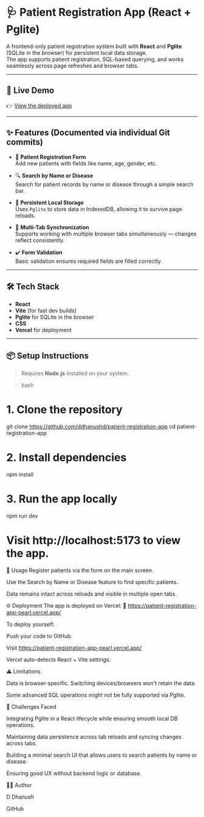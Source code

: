 # 🩺 Patient Registration App (React + Pglite)

A frontend-only patient registration system built with **React** and **Pglite** (SQLite in the browser) for persistent local data storage.  
The app supports patient registration, SQL-based querying, and works seamlessly across page refreshes and browser tabs.

---

## 🚀 Live Demo

👉 [View the deployed app](https://patient-registration-app-pearl.vercel.app/)

---

## ✨ Features (Documented via individual Git commits)

- 🧾 **Patient Registration Form**  
  Add new patients with fields like name, age, gender, etc.

- 🔍 **Search by Name or Disease**  
  Search for patient records by name or disease through a simple search bar.

- 💾 **Persistent Local Storage**  
  Uses `Pglite` to store data in IndexedDB, allowing it to survive page reloads.

- 🧠 **Multi-Tab Synchronization**  
  Supports working with multiple browser tabs simultaneously — changes reflect consistently.

- ✔️ **Form Validation**  
  Basic validation ensures required fields are filled correctly.

---

## 🛠️ Tech Stack

- **React**
- **Vite** (for fast dev builds)
- **Pglite** for SQLite in the browser
- **CSS** 
- **Vercel** for deployment

---

## 📦 Setup Instructions

> Requires **Node.js** installed on your system.

>bash
# 1. Clone the repository
git clone https://github.com/ddhanushd/patient-registration-app
cd patient-registration-app

# 2. Install dependencies
npm install

# 3. Run the app locally
npm run dev

# Visit http://localhost:5173 to view the app.

📖 Usage
Register patients via the form on the main screen.

Use the Search by Name or Disease feature to find specific patients.

Data remains intact across reloads and visible in multiple open tabs.

🌐 Deployment
The app is deployed on Vercel:
🔗 https://patient-registration-app-pearl.vercel.app/

To deploy yourself:

Push your code to GitHub.

Visit https://patient-registration-app-pearl.vercel.app/

Vercel auto-detects React + Vite settings.

⚠️ Limitations

Data is browser-specific. Switching devices/browsers won't retain the data.

Some advanced SQL operations might not be fully supported via Pglite.

🧩 Challenges Faced

Integrating Pglite in a React lifecycle while ensuring smooth local DB operations.

Maintaining data persistence across tab reloads and syncing changes across tabs.

Building a minimal search UI that allows users to search patients by name or disease.

Ensuring good UX without backend logic or database.

🧑‍💻 Author

D Dhanush

GitHub
